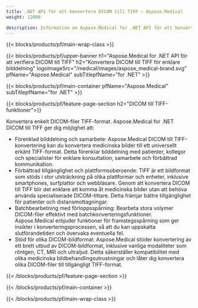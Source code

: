 ```yaml
---
title: .NET API för att konvertera DICOM till TIFF – Aspose.Medical
weight: 12000

description: Information om Aspose.Medical for .NET API för att konvertera DICOM till TIFF
---
```


{{< blocks/products/pf/main-wrap-class >}}

{{< blocks/products/pf/upper-banner h1="Aspose.Medical for .NET API för att verifiera DICOM till TIFF" h2="Konvertera DICOM till TIFF för enklare bilddelning" logoImageSrc="/medical/images/aspose_medical-brand.svg" pfName="Aspose.Medical" subTitlepfName="for .NET" >}}

{{< blocks/products/pf/main-container pfName="Aspose.Medical" subTitlepfName="for .NET" >}}

{{< blocks/products/pf/feature-page-section h2="DICOM till TIFF-funktioner">}}

<p>Konvertera enkelt DICOM-filer TIFF-format. Aspose.Medical for .NET DICOM till TIFF ger dig möjlighet att:</p>

<ul>
<li>Förenklad bilddelning och samarbete: Aspose.Medical DICOM till TIFF-konvertering kan du konvertera medicinska bilder till ett universellt erkänt TIFF-format. Detta förenklar bilddelning med patienter, kollegor och specialister för enklare konsultation, samarbete och förbättrad kommunikation.</li>
<li>Förbättrad tillgänglighet och plattformsoberoende: TIFF är ett bildformat som stöds i stor utsträckning på olika plattformar och enheter, inklusive smartphones, surfplattor och webbläsare. Genom att konvertera DICOM till TIFF blir det enklare att komma åt medicinska bilder utan att behöva använda specialiserade DICOM-tittare. Detta främjar bättre tillgänglighet för patienter och distansmottagningar.</li>
<li>Batchbearbetning med förloppsspårning: Bearbeta stora volymer DICOM-filer effektivt med batchkonverteringsfunktioner. Aspose.Medical erbjuder funktioner för framstegsspårning som ger insikter i konverteringsprocessen, så att du kan uppskatta slutförandetiden och övervaka eventuella fel.</li>
<li>Stöd för olika DICOM-bildformat: Aspose.Medical stöder konvertering av ett brett utbud av DICOM-bildformat, inklusive vanliga modaliteter som röntgen, CT, MRI och ultraljud. Detta säkerställer kompatibilitet med olika medicinska bildbehandlingsutrustningar och låter dig konvertera olika DICOM-filer till tillgängligt TIFF-format.</li>
</ul>

{{< /blocks/products/pf/feature-page-section >}}

{{< /blocks/products/pf/main-container >}}

{{< /blocks/products/pf/main-wrap-class >}}